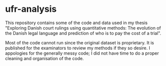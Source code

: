 # ufr-analysis
This repository contains some of the code and data used in my thesis "Exploring Danish court rulings using quantitative methods: The evolution of the Danish legal language and prediction of who is to pay the cost of a trial".

Most of the code cannot run since the original dataset is proprietary. It is published for the examinators to review my methods if they so desire. I appologies for the generally messy code; I did not have time to do a proper cleaning and organisation of the code.
